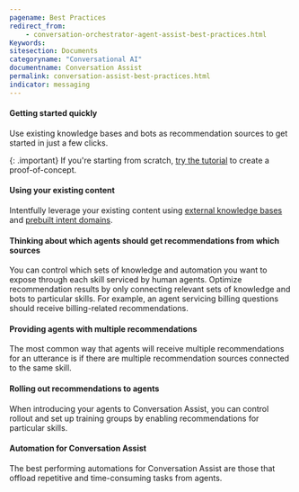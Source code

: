 ```yaml
---
pagename: Best Practices
redirect_from:
    - conversation-orchestrator-agent-assist-best-practices.html
Keywords:
sitesection: Documents
categoryname: "Conversational AI"
documentname: Conversation Assist
permalink: conversation-assist-best-practices.html
indicator: messaging
---
```


#### Getting started quickly

Use existing knowledge bases and bots as recommendation sources to get started in just a few clicks.

{: .important}
If you're starting from scratch, [try the tutorial](tutorials-guides-using-conversation-assist-overview.html) to create a proof-of-concept.

#### Using your existing content

Intentfully leverage your existing content using [external knowledge bases](knowledgeai-external-knowledge-bases-introduction.html) and [prebuilt intent domains](intent-manager-key-terms-concepts.html#prebuilt-domains).

#### Thinking about which agents should get recommendations from which sources

You can control which sets of knowledge and automation you want to expose through each skill serviced by human agents. Optimize recommendation results by only connecting relevant sets of knowledge and bots to particular skills. For example, an agent servicing billing questions should receive billing-related recommendations.

#### Providing agents with multiple recommendations

The most common way that agents will receive multiple recommendations for an utterance is if there are multiple recommendation sources connected to the same skill.

#### Rolling out recommendations to agents

When introducing your agents to Conversation Assist, you can control rollout and set up training groups by enabling recommendations for particular skills. 

#### Automation for Conversation Assist

The best performing automations for Conversation Assist are those that offload repetitive and time-consuming tasks from agents.
